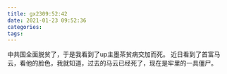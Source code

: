 ```yaml
---
title: gx2309:52:42
date: 2021-01-23 09:52:36
categories:
tags:
---
```

中共国全面脱贫了，于是我看到了up主墨茶贫病交加而死。
近日看到了首富马云，看他的脸色，我就知道，过去的马云已经死了，现在是牢里的一具僵尸。
